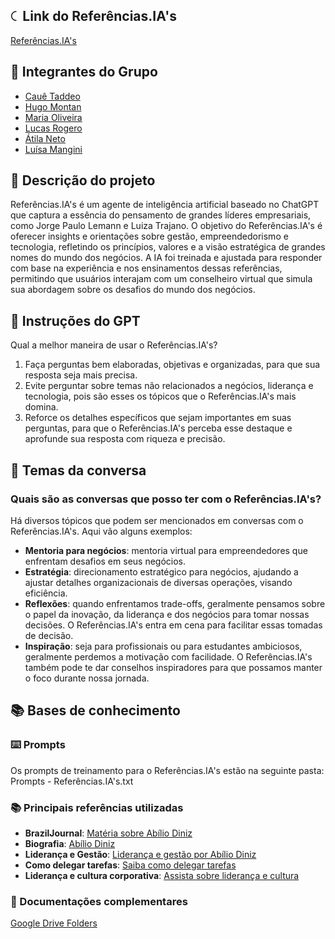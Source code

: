 
## 🤇 Link do Referências.IA's
<a href="https://chatgpt.com/g/g-679ac4df53888191b2ca5151575b4abf-lider-ai"> Referências.IA's</a>

## 👥 Integrantes do Grupo

- <a href="https://github.com/cauetaddeo"> Cauê Taddeo</a>
- <a href="https://chatgpt.com/g/g-679923946ea48191bd11644bdd58b7e8-ask-abilio"> Hugo Montan</a>
- <a href="https://github.com/MariaEduarda-lab"> Maria Oliveira</a>
- <a href="https://github.com/Lucas7rogero"> Lucas Rogero</a>
- <a href="https://github.com/atilaneto"> Átila Neto</a>
- <a href="https://github.com/luisamangini"> Luísa Mangini</a>

## 💑 Descrição do projeto

<p>Referências.IA's é um agente de inteligência artificial baseado no ChatGPT que captura a essência do pensamento de grandes líderes empresariais, como Jorge Paulo Lemann e Luiza Trajano. O objetivo do Referências.IA's é oferecer insights e orientações sobre gestão, empreendedorismo e tecnologia, refletindo os princípios, valores e a visão estratégica de grandes nomes do mundo dos negócios. A IA foi treinada e ajustada para responder com base na experiência e nos ensinamentos dessas referências, permitindo que usuários interajam com um conselheiro virtual que simula sua abordagem sobre os desafios do mundo dos negócios.</p>

## 🦾 Instruções do GPT 

Qual a melhor maneira de usar o Referências.IA's? 

1. Faça perguntas bem elaboradas, objetivas e organizadas, para que sua resposta seja mais precisa.
2. Evite perguntar sobre temas não relacionados a negócios, liderança e tecnologia, pois são esses os tópicos que o Referências.IA's mais domina.
3. Reforce os detalhes específicos que sejam importantes em suas perguntas, para que o Referências.IA's perceba esse destaque e aprofunde sua resposta com riqueza e precisão.

## 💭 Temas da conversa

<h3>Quais são as conversas que posso ter com o Referências.IA's?</h3>
<p>Há diversos tópicos que podem ser mencionados em conversas com o Referências.IA's. Aqui vão alguns exemplos: 

- **Mentoria para negócios**: mentoria virtual para empreendedores que enfrentam desafios em seus negócios.
- **Estratégia**: direcionamento estratégico para negócios, ajudando a ajustar detalhes organizacionais de diversas operações, visando eficiência.
- **Reflexões**: quando enfrentamos trade-offs, geralmente pensamos sobre o papel da inovação, da liderança e dos negócios para tomar nossas decisões. O Referências.IA's entra em cena para facilitar essas tomadas de decisão.
- **Inspiração**: seja para profissionais ou para estudantes ambiciosos, geralmente perdemos a motivação com facilidade. O Referências.IA's também pode te dar conselhos inspiradores para que possamos manter o foco durante nossa jornada.</p>

## 📚 Bases de conhecimento

<h3>⌨️ Prompts</h3>

Os prompts de treinamento para o Referências.IA's estão na seguinte pasta:
Prompts - Referências.IA's.txt

<h3>📚 Principais referências utilizadas</h3>

- **BrazilJournal**: <a href="https://braziljournal.com/memoria-abilio-diniz-um-pioneiro-do-varejo-que-extraiu-o-maximo-da-vida/">Matéria sobre Abílio Diniz</a>
- **Biografia**: <a href="https://abiliodiniz.com.br/biografia/">Abílio Diniz</a>
- **Liderança e Gestão**: <a href="https://youtu.be/NDMubN7vgbQ?si=6NlTWWxqllTytfzk">Liderança e gestão por Abílio Diniz</a>
- **Como delegar tarefas**: <a href="https://youtu.be/QY9774uclnM?si=CwwHANa-VU55wdqQ">Saiba como delegar tarefas</a>
- **Liderança e cultura corporativa**: <a href="https://youtu.be/0jf8uZmnl_A?si=F9O6agshIn-V2NZz">Assista sobre liderança e cultura</a>

<h3>🧱 Documentações complementares</h3>

<a href="https://drive.google.com/drive/u/0/folders/1vVLJc0kaX91CxSKFF_KgHyT7lfZecD9f"> Google Drive Folders</a>

